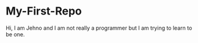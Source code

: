 # My-First-Repo


Hi, I am Jehno and I am not really a programmer but I am trying to learn to be one. 

